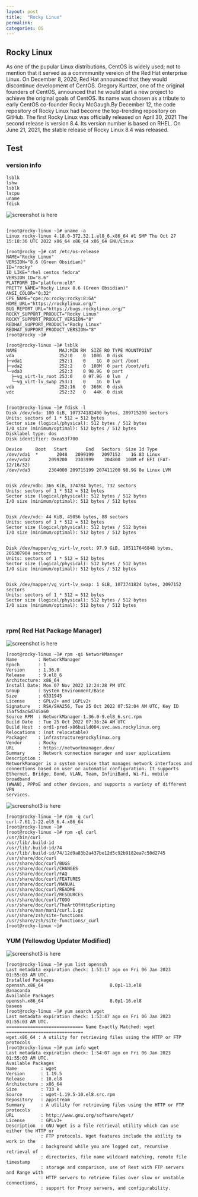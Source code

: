 ```yaml
---
layout: post
title:  "Rocky Linux"
permalink:
categories: OS 
---
```




## Rocky Linux

As one of the pupular Linux distributions, CentOS is widely used; not to mention that it served as a commmunity vereion of the Red Hat enterprise Linux. On December 8, 2020, Red Hat announced that they would discontinue development of CentOS. Gregory Kurtzer, one of the original founders of CentOS, announced that he would start a new project to achieve the original goals of CentOS. Its name was chosen as a tribute to early CentOS co-founder Rocky McGaugh.By December 12, the code repository of Rocky Linux had become the top-trending repository on GitHub. 
The first Rocky Linux was officially released on April 30, 2021 The second release is version 8.4. Its version number is based on RHEL. On June 21, 2021, the stable release of Rocky Linux 8.4 was released. 

## Test
### version info

```
lsblk
lshw
lsblk
lscpu
uname
fdisk

```


![screenshot is here](/images/screenshot.png)
```

[root@rocky-linux ~]# uname -a
Linux rocky-linux 4.18.0-372.32.1.el8_6.x86_64 #1 SMP Thu Oct 27 15:18:36 UTC 2022 x86_64 x86_64 x86_64 GNU/Linux

[root@rocky ~]# cat /etc/os-release
NAME="Rocky Linux"
VERSION="8.6 (Green Obsidian)"
ID="rocky"
ID_LIKE="rhel centos fedora"
VERSION_ID="8.6"
PLATFORM_ID="platform:el8"
PRETTY_NAME="Rocky Linux 8.6 (Green Obsidian)"
ANSI_COLOR="0;32"
CPE_NAME="cpe:/o:rocky:rocky:8:GA"
HOME_URL="https://rockylinux.org/"
BUG_REPORT_URL="https://bugs.rockylinux.org/"
ROCKY_SUPPORT_PRODUCT="Rocky Linux"
ROCKY_SUPPORT_PRODUCT_VERSION="8"
REDHAT_SUPPORT_PRODUCT="Rocky Linux"
REDHAT_SUPPORT_PRODUCT_VERSION="8"
[root@rocky ~]#

[root@rocky-linux ~]# lsblk
NAME                MAJ:MIN RM  SIZE RO TYPE MOUNTPOINT
vda                 252:0    0  100G  0 disk
├─vda1              252:1    0    1G  0 part /boot
├─vda2              252:2    0  100M  0 part /boot/efi
└─vda3              252:3    0 98.9G  0 part
  ├─vg_virt-lv_root 253:0    0 97.9G  0 lvm  /
  └─vg_virt-lv_swap 253:1    0    1G  0 lvm
vdb                 252:16   0  366K  0 disk
vdc                 252:32   0   44K  0 disk


[root@rocky-linux ~]# fdisk -l
Disk /dev/vda: 100 GiB, 107374182400 bytes, 209715200 sectors
Units: sectors of 1 * 512 = 512 bytes
Sector size (logical/physical): 512 bytes / 512 bytes
I/O size (minimum/optimal): 512 bytes / 512 bytes
Disklabel type: dos
Disk identifier: 0xea53f700

Device     Boot   Start       End   Sectors  Size Id Type
/dev/vda1  *       2048   2099199   2097152    1G 83 Linux
/dev/vda2       2099200   2303999    204800  100M ef EFI (FAT-12/16/32)
/dev/vda3       2304000 209715199 207411200 98.9G 8e Linux LVM


Disk /dev/vdb: 366 KiB, 374784 bytes, 732 sectors
Units: sectors of 1 * 512 = 512 bytes
Sector size (logical/physical): 512 bytes / 512 bytes
I/O size (minimum/optimal): 512 bytes / 512 bytes


Disk /dev/vdc: 44 KiB, 45056 bytes, 88 sectors
Units: sectors of 1 * 512 = 512 bytes
Sector size (logical/physical): 512 bytes / 512 bytes
I/O size (minimum/optimal): 512 bytes / 512 bytes


Disk /dev/mapper/vg_virt-lv_root: 97.9 GiB, 105117646848 bytes, 205307904 sectors
Units: sectors of 1 * 512 = 512 bytes
Sector size (logical/physical): 512 bytes / 512 bytes
I/O size (minimum/optimal): 512 bytes / 512 bytes


Disk /dev/mapper/vg_virt-lv_swap: 1 GiB, 1073741824 bytes, 2097152 sectors
Units: sectors of 1 * 512 = 512 bytes
Sector size (logical/physical): 512 bytes / 512 bytes
I/O size (minimum/optimal): 512 bytes / 512 bytes



```





### rpm( Red Hat Package Manager)
![screenshot is here](/images/Screenshot2.png)

```
[root@rocky-linux ~]# rpm -qi NetworkManager
Name        : NetworkManager
Epoch       : 1
Version     : 1.36.0
Release     : 9.el8_6
Architecture: x86_64
Install Date: Mon 07 Nov 2022 12:24:28 PM UTC
Group       : System Environment/Base
Size        : 6331945
License     : GPLv2+ and LGPLv2+
Signature   : RSA/SHA256, Tue 25 Oct 2022 07:52:04 AM UTC, Key ID 15af5dac6d745a60
Source RPM  : NetworkManager-1.36.0-9.el8_6.src.rpm
Build Date  : Tue 25 Oct 2022 07:36:24 AM UTC
Build Host  : ord1-prod-x86build004.svc.aws.rockylinux.org
Relocations : (not relocatable)
Packager    : infrastructure@rockylinux.org
Vendor      : Rocky
URL         : https://networkmanager.dev/
Summary     : Network connection manager and user applications
Description :
NetworkManager is a system service that manages network interfaces and
connections based on user or automatic configuration. It supports
Ethernet, Bridge, Bond, VLAN, Team, InfiniBand, Wi-Fi, mobile broadband
(WWAN), PPPoE and other devices, and supports a variety of different VPN
services.
```
![screenshot3 is here](/images/Screenshot3.png)


```
[root@rocky-linux ~]# rpm -q curl
curl-7.61.1-22.el8_6.4.x86_64
[root@rocky-linux ~]#
[root@rocky-linux ~]# rpm -ql curl
/usr/bin/curl
/usr/lib/.build-id
/usr/lib/.build-id/74
/usr/lib/.build-id/74/12d9a83b2a437be12d5c92b9182ea7c50d2745
/usr/share/doc/curl
/usr/share/doc/curl/BUGS
/usr/share/doc/curl/CHANGES
/usr/share/doc/curl/FAQ
/usr/share/doc/curl/FEATURES
/usr/share/doc/curl/MANUAL
/usr/share/doc/curl/README
/usr/share/doc/curl/RESOURCES
/usr/share/doc/curl/TODO
/usr/share/doc/curl/TheArtOfHttpScripting
/usr/share/man/man1/curl.1.gz
/usr/share/zsh/site-functions
/usr/share/zsh/site-functions/_curl
[root@rocky-linux ~]#
```

### YUM (Yellowdog Updater Modified)
![screenshot3 is here](/images/Screenshot4.png)

```
[root@rocky-linux ~]# yum list openssh
Last metadata expiration check: 1:53:17 ago on Fri 06 Jan 2023 01:55:03 AM UTC.
Installed Packages
openssh.x86_64                         8.0p1-13.el8                          @anaconda
Available Packages
openssh.x86_64                         8.0p1-16.el8                          baseos
[root@rocky-linux ~]# yum search wget
Last metadata expiration check: 1:53:47 ago on Fri 06 Jan 2023 01:55:03 AM UTC.
============================= Name Exactly Matched: wget =============================
wget.x86_64 : A utility for retrieving files using the HTTP or FTP protocols
[root@rocky-linux ~]# yum info wget
Last metadata expiration check: 1:54:07 ago on Fri 06 Jan 2023 01:55:03 AM UTC.
Available Packages
Name         : wget
Version      : 1.19.5
Release      : 10.el8
Architecture : x86_64
Size         : 733 k
Source       : wget-1.19.5-10.el8.src.rpm
Repository   : appstream
Summary      : A utility for retrieving files using the HTTP or FTP protocols
URL          : http://www.gnu.org/software/wget/
License      : GPLv3+
Description  : GNU Wget is a file retrieval utility which can use either the HTTP or
             : FTP protocols. Wget features include the ability to work in the
             : background while you are logged out, recursive retrieval of
             : directories, file name wildcard matching, remote file timestamp
             : storage and comparison, use of Rest with FTP servers and Range with
             : HTTP servers to retrieve files over slow or unstable connections,
             : support for Proxy servers, and configurability.
```

